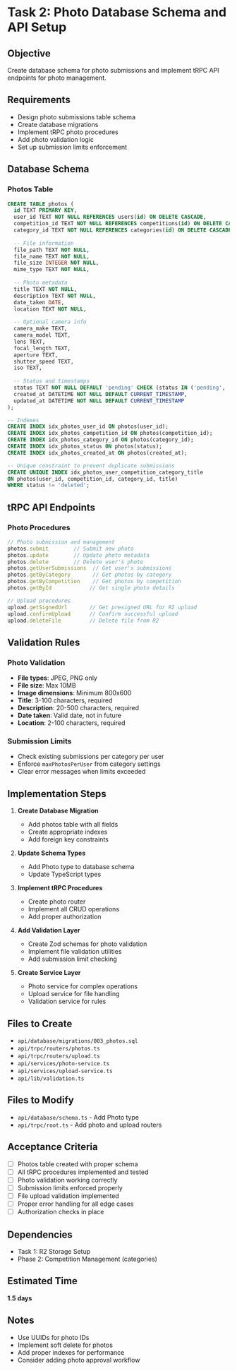 # Task 2: Photo Database Schema and API Setup

## Objective
Create database schema for photo submissions and implement tRPC API endpoints for photo management.

## Requirements
- Design photo submissions table schema
- Create database migrations
- Implement tRPC photo procedures
- Add photo validation logic
- Set up submission limits enforcement

## Database Schema

### Photos Table
```sql
CREATE TABLE photos (
  id TEXT PRIMARY KEY,
  user_id TEXT NOT NULL REFERENCES users(id) ON DELETE CASCADE,
  competition_id TEXT NOT NULL REFERENCES competitions(id) ON DELETE CASCADE,
  category_id TEXT NOT NULL REFERENCES categories(id) ON DELETE CASCADE,
  
  -- File information
  file_path TEXT NOT NULL,
  file_name TEXT NOT NULL,
  file_size INTEGER NOT NULL,
  mime_type TEXT NOT NULL,
  
  -- Photo metadata
  title TEXT NOT NULL,
  description TEXT NOT NULL,
  date_taken DATE,
  location TEXT NOT NULL,
  
  -- Optional camera info
  camera_make TEXT,
  camera_model TEXT,
  lens TEXT,
  focal_length TEXT,
  aperture TEXT,
  shutter_speed TEXT,
  iso TEXT,
  
  -- Status and timestamps
  status TEXT NOT NULL DEFAULT 'pending' CHECK (status IN ('pending', 'approved', 'rejected', 'deleted')),
  created_at DATETIME NOT NULL DEFAULT CURRENT_TIMESTAMP,
  updated_at DATETIME NOT NULL DEFAULT CURRENT_TIMESTAMP
);

-- Indexes
CREATE INDEX idx_photos_user_id ON photos(user_id);
CREATE INDEX idx_photos_competition_id ON photos(competition_id);
CREATE INDEX idx_photos_category_id ON photos(category_id);
CREATE INDEX idx_photos_status ON photos(status);
CREATE INDEX idx_photos_created_at ON photos(created_at);

-- Unique constraint to prevent duplicate submissions
CREATE UNIQUE INDEX idx_photos_user_competition_category_title 
ON photos(user_id, competition_id, category_id, title) 
WHERE status != 'deleted';
```

## tRPC API Endpoints

### Photo Procedures
```typescript
// Photo submission and management
photos.submit        // Submit new photo
photos.update        // Update photo metadata
photos.delete        // Delete user's photo
photos.getUserSubmissions  // Get user's submissions
photos.getByCategory       // Get photos by category
photos.getByCompetition    // Get photos by competition
photos.getById            // Get single photo details

// Upload procedures
upload.getSignedUrl       // Get presigned URL for R2 upload
upload.confirmUpload      // Confirm successful upload
upload.deleteFile         // Delete file from R2
```

## Validation Rules

### Photo Validation
- **File types**: JPEG, PNG only
- **File size**: Max 10MB
- **Image dimensions**: Minimum 800x600
- **Title**: 3-100 characters, required
- **Description**: 20-500 characters, required
- **Date taken**: Valid date, not in future
- **Location**: 2-100 characters, required

### Submission Limits
- Check existing submissions per category per user
- Enforce `maxPhotosPerUser` from category settings
- Clear error messages when limits exceeded

## Implementation Steps

1. **Create Database Migration**
   - Add photos table with all fields
   - Create appropriate indexes
   - Add foreign key constraints

2. **Update Schema Types**
   - Add Photo type to database schema
   - Update TypeScript types

3. **Implement tRPC Procedures**
   - Create photo router
   - Implement all CRUD operations
   - Add proper authorization

4. **Add Validation Layer**
   - Create Zod schemas for photo validation
   - Implement file validation utilities
   - Add submission limit checking

5. **Create Service Layer**
   - Photo service for complex operations
   - Upload service for file handling
   - Validation service for rules

## Files to Create
- `api/database/migrations/003_photos.sql`
- `api/trpc/routers/photos.ts`
- `api/trpc/routers/upload.ts`
- `api/services/photo-service.ts`
- `api/services/upload-service.ts`
- `api/lib/validation.ts`

## Files to Modify
- `api/database/schema.ts` - Add Photo type
- `api/trpc/root.ts` - Add photo and upload routers

## Acceptance Criteria
- [ ] Photos table created with proper schema
- [ ] All tRPC procedures implemented and tested
- [ ] Photo validation working correctly
- [ ] Submission limits enforced properly
- [ ] File upload validation implemented
- [ ] Proper error handling for all edge cases
- [ ] Authorization checks in place

## Dependencies
- Task 1: R2 Storage Setup
- Phase 2: Competition Management (categories)

## Estimated Time
**1.5 days**

## Notes
- Use UUIDs for photo IDs
- Implement soft delete for photos
- Add proper indexes for performance
- Consider adding photo approval workflow